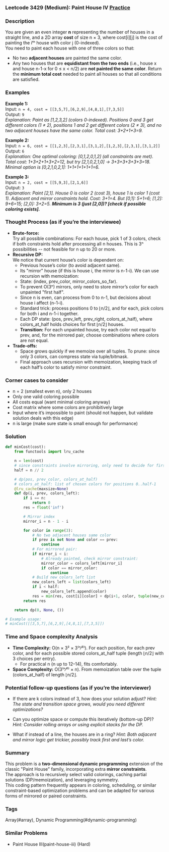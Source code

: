 ### Leetcode 3429 (Medium): Paint House IV [Practice](https://leetcode.com/problems/paint-house-iv)

### Description  
You are given an even integer **n** representing the number of houses in a straight line, and a 2D array **cost** of size n × 3, where cost[i][j] is the cost of painting the iᵗʰ house with color j (0-indexed).  
You need to paint each house with one of three colors so that:
- No two **adjacent houses** are painted the same color.
- Any two houses that are **equidistant from the two ends** (i.e., house x and house n-1-x for 0 ≤ x < n/2) are **not painted the same color**.
Return the **minimum total cost** needed to paint all houses so that all conditions are satisfied.

### Examples  

**Example 1:**  
Input: `n = 4, cost = [[3,5,7],[6,2,9],[4,8,1],[7,3,5]]`  
Output: `9`  
*Explanation: Paint as [1,2,3,2] (colors 0-indexed). Positions 0 and 3 get different colors (1 ≠ 2), positions 1 and 2 get different colors (2 ≠ 3), and no two adjacent houses have the same color. Total cost: 3+2+1+3=9.*

**Example 2:**  
Input: `n = 6, cost = [[1,2,3],[2,3,1],[3,1,2],[1,2,3],[2,3,1],[3,1,2]]`  
Output: `6`  
*Explanation: One optimal coloring: [0,1,2,0,1,2] (all constraints are met). Total cost: 1+3+2+1+3+2=12, but try [2,1,0,2,1,0] → 3+3+3+3+3+3=18. Minimal option is [0,2,1,0,2,1]: 1+1+1+1+1+1=6.*

**Example 3:**  
Input: `n = 2, cost = [[5,9,3],[2,1,6]]`  
Output: `3`  
*Explanation: Paint [2,1]. House 0 is color 2 (cost 3), house 1 is color 1 (cost 1). Adjacent and mirror constraints hold. Cost: 3+1=4. But [0,1]: 5+1=6; [1,2]: 9+6=15; [2,0]: 3+2=5. **Minimum is 3 (just [2,0])? [check if possible coloring exists].***

### Thought Process (as if you’re the interviewee)  
- **Brute-force:**  
  Try all possible combinations: For each house, pick 1 of 3 colors, check if both constraints hold after processing all n houses. This is 3ⁿ possibilities -- not feasible for n up to 20 or more.
- **Recursive DP:**  
  We notice that current house’s color is dependent on:
    - Previous house’s color (to avoid adjacent same).
    - Its "mirror" house (if this is house i, the mirror is n-1-i).
  We can use recursion with memoization:  
    - State: (index, prev_color, mirror_colors_so_far).
    - To prevent O(3ⁿ) mirrors, only need to store mirror’s color for each unpainted "first half".
    - Since n is even, can process from 0 to n-1, but decisions about house i affect (n-1-i).
    - Standard trick: process positions 0 to ⌊n/2⌋, and for each, pick colors for both i and n-1-i together.
  - Each DP state: (pos, prev_left, prev_right, colors_at_half), where colors_at_half holds choices for first ⌊n/2⌋ houses.
  - **Transition:** For each unpainted house, try each color not equal to prev, and, for the mirrored pair, choose combinations where colors are not equal.
- **Trade-offs:**  
    - Space grows quickly if we memoize over all tuples. To prune: since only 3 colors, can compress state via tuple/bitmask.
    - Final approach uses recursion with memoization, keeping track of each half’s color to satisfy mirror constraint.

### Corner cases to consider  
- n = 2 (smallest even n), only 2 houses
- Only one valid coloring possible
- All costs equal (want minimal coloring anyway)
- Cost matrix where some colors are prohibitively large
- Input where it’s impossible to paint (should not happen, but validate solution deals with this edge)
- n is large (make sure state is small enough for performance)

### Solution

```python
def minCost(cost):
    from functools import lru_cache

    n = len(cost)
    # since constraints involve mirroring, only need to decide for first ⌊n/2⌋, rest are determined
    half = n // 2

    # dp(pos, prev_color, colors_at_half)
    # colors_at_half: list of chosen colors for positions 0..half-1
    @lru_cache(maxsize=None)
    def dp(i, prev, colors_left):
        if i == n:
            return 0
        res = float('inf')

        # Mirror index
        mirror_i = n - 1 - i

        for color in range(3):
            # No two adjacent houses same color
            if prev is not None and color == prev:
                continue
            # For mirrored pair:
            if mirror_i < i:
                # Already painted, check mirror constraint:
                mirror_color = colors_left[mirror_i]
                if color == mirror_color:
                    continue
            # Build new colors_left list
            new_colors_left = list(colors_left)
            if i < half:
                new_colors_left.append(color)
            res = min(res, cost[i][color] + dp(i+1, color, tuple(new_colors_left)))
        return res

    return dp(0, None, ())

# Example usage:
# minCost([[3,5,7],[6,2,9],[4,8,1],[7,3,5]])
```

### Time and Space complexity Analysis  

- **Time Complexity:** O(n × 3² × 3⁽ⁿ⁄²⁾). For each position, for each prev color, and for each possible stored colors_at_half tuple (length ⌊n/2⌋ with 3 choices per entry).
  - For practical n (n up to 12–14), fits comfortably.
- **Space Complexity:** O(3⁽ⁿ⁄²⁾ × n). From memoization table over the tuple (colors_at_half) of length ⌊n/2⌋.

### Potential follow-up questions (as if you’re the interviewer)  

- If there are k colors instead of 3, how does your solution adjust?
  *Hint: The state and transition space grows, would you need different optimizations?*

- Can you optimize space or compute this iteratively (bottom-up DP)?
  *Hint: Consider rolling arrays or using explicit stacks for the DP.*

- What if instead of a line, the houses are in a ring?
  *Hint: Both adjacent and mirror logic get trickier, possibly track first and last’s color.*

### Summary
This problem is a **two-dimensional dynamic programming** extension of the classic "Paint House" family, incorporating extra **mirror constraints**.  
The approach is to recursively select valid colorings, caching partial solutions (DP/memoization), and leveraging symmetry.  
This coding pattern frequently appears in coloring, scheduling, or similar constraint-based optimization problems and can be adapted for various forms of mirrored or paired constraints.

### Tags
Array(#array), Dynamic Programming(#dynamic-programming)

### Similar Problems
- Paint House III(paint-house-iii) (Hard)